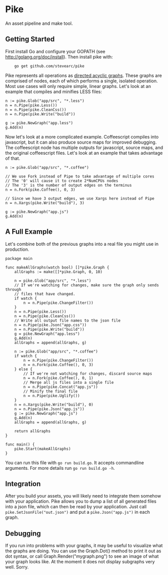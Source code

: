 Pike
====
An asset pipeline and make tool.

## Getting Started

First install Go and configure your GOPATH (see http://golang.org/doc/install).
Then install pike with:

```
    go get github.com/stevearc/pike
```

Pike represents all operations as [directed acyclic
graphs](http://en.wikipedia.org/wiki/Directed_acyclic_graph). These graphs are
comprised of nodes, each of which performs a single, isolated operation. Most
use cases will only require simple, linear graphs. Let's look at an example
that compiles and minifies LESS files:

```
n := pike.Glob("app/src", "*.less")
n = n.Pipe(pike.Less())
n = n.Pipe(pike.CleanCss())
n = n.Pipe(pike.Write("build"))

g := pike.NewGraph("app.less")
g.Add(n)
```

Now let's look at a more complicated example. Coffeescript compiles into
javascript, but it can also produce source maps for improved debugging. The
coffeescript node has multiple outputs for javascript, source maps, and the
original coffeescript files. Let's look at an example that takes advantage of
that.

```
n := pike.Glob("app/src", "*.coffee")

// We use Fork instead of Pipe to take advantage of multiple cores
// The '0' will cause it to create 2*NumCPUs nodes
// The '3' is the number of output edges on the terminus
n = n.Fork(pike.Coffee(), 0, 3)

// Since we have 3 output edges, we use Xargs here instead of Pipe
n = n.Xargs(pike.Write("build"), 3)

g := pike.NewGraph("app.js")
g.Add(n)
```

## A Full Example

Let's combine both of the previous graphs into a real file you might use in
production.

```
package main

func makeAllGraphs(watch bool) []*pike.Graph {
	allGraphs := make([]*pike.Graph, 0, 10)

	n = pike.Glob("app/src", "*.less")
	// If we're watching for changes, make sure the graph only sends through
	// files that have changed.
	if watch {
		n = n.Pipe(pike.ChangeFilter())
	}
	n = n.Pipe(pike.Less())
	n = n.Pipe(pike.CleanCss())
	// Write all output file names to the json file
	n = n.Pipe(pike.Json("app.css"))
	n = n.Pipe(pike.Write("build"))
	g = pike.NewGraph("app.less")
	g.Add(n)
	allGraphs = append(allGraphs, g)

	n := pike.Glob("app/src", "*.coffee")
	if watch {
		n = n.Pipe(pike.ChangeFilter())
		n = n.Fork(pike.Coffee(), 0, 3)
	} else {
		// If we're not watching for changes, discard source maps
		n = n.Fork(pike.Coffee(), 0, 1)
		// Merge all js files into a single file
		n = n.Pipe(pike.Concat("app.js"))
		// Minify the final file
		n = n.Pipe(pike.Uglify())
	}
	n = n.Xargs(pike.Write("build"), 0)
	n = n.Pipe(pike.Json("app.js"))
	g := pike.NewGraph("app.js")
	g.Add(n)
	allGraphs = append(allGraphs, g)

	return allGraphs
}

func main() {
	pike.Start(makeAllGraphs)
}
```

You can run this file with `go run build.go`. It accepts commandline arguments.
For more details run `go run build.go -h`.

## Integration

After you build your assets, you will likely need to integrate them somehow
with your application. Pike allows you to dump a list of all generated files
into a json file, which can then be read by your application. Just call
`pike.SetJsonFile("out.json")` and put a `pike.Json("app.js")` in each
graph.

## Debugging

If you run into problems with your graphs, it may be useful to visualize what
the graphs are doing. You can use the Graph.Dot() method to print it out as dot
syntax, or call Graph.Render("mygraph.png") to see an image of what your graph
looks like. At the moment it does not display subgraphs very well. Sorry.

